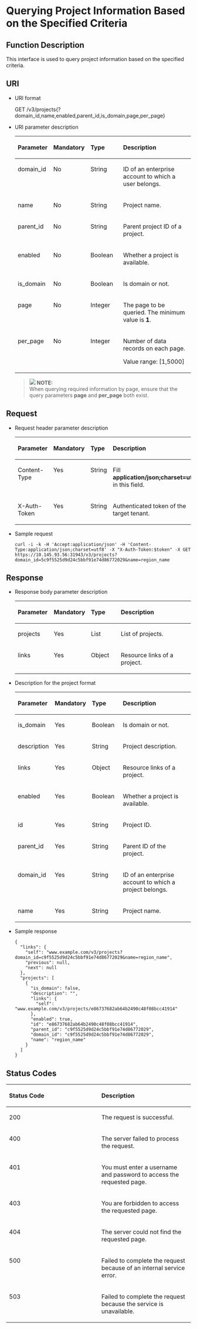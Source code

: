 # Querying Project Information Based on the Specified Criteria<a name="en-us_topic_0057845625"></a>

## Function Description<a name="s380dc90cda6c4acba39c06b7dd2ce1e9"></a>

This interface is used to query project information based on the specified criteria.

## URI<a name="sf615d5ea5cc44edf8d9960f0bc981e97"></a>

-   URI format

    GET /v3/projects\{?domain\_id,name,enabled,parent\_id,is\_domain,page,per\_page\}


-   URI parameter description

    <a name="en-us_topic_0026585113_table47336128"></a>
    <table><thead align="left"><tr id="en-us_topic_0026585113_row49554687"><th class="cellrowborder" valign="top" width="18.421842184218423%" id="mcps1.1.5.1.1"><p id="en-us_topic_0026585113_p54506685"><a name="en-us_topic_0026585113_p54506685"></a><a name="en-us_topic_0026585113_p54506685"></a><strong id="b62544519112125"><a name="b62544519112125"></a><a name="b62544519112125"></a>Parameter</strong></p>
    </th>
    <th class="cellrowborder" valign="top" width="18.79187918791879%" id="mcps1.1.5.1.2"><p id="en-us_topic_0026585113_p52965331"><a name="en-us_topic_0026585113_p52965331"></a><a name="en-us_topic_0026585113_p52965331"></a><strong id="a105e6ed8c3de4c5a9dde97ae5a71071e_1"><a name="a105e6ed8c3de4c5a9dde97ae5a71071e_1"></a><a name="a105e6ed8c3de4c5a9dde97ae5a71071e_1"></a>Mandatory</strong></p>
    </th>
    <th class="cellrowborder" valign="top" width="19.021902190219024%" id="mcps1.1.5.1.3"><p id="en-us_topic_0026585113_p62333418"><a name="en-us_topic_0026585113_p62333418"></a><a name="en-us_topic_0026585113_p62333418"></a><strong id="ac567ba5e1a47441987e0c88f4078942e_1"><a name="ac567ba5e1a47441987e0c88f4078942e_1"></a><a name="ac567ba5e1a47441987e0c88f4078942e_1"></a>Type</strong></p>
    </th>
    <th class="cellrowborder" valign="top" width="43.76437643764376%" id="mcps1.1.5.1.4"><p id="en-us_topic_0026585113_p15842089"><a name="en-us_topic_0026585113_p15842089"></a><a name="en-us_topic_0026585113_p15842089"></a><strong id="a474b3e785d7d4684a0c90106e51e3ba6"><a name="a474b3e785d7d4684a0c90106e51e3ba6"></a><a name="a474b3e785d7d4684a0c90106e51e3ba6"></a>Description</strong></p>
    </th>
    </tr>
    </thead>
    <tbody><tr id="en-us_topic_0026585113_row8140857"><td class="cellrowborder" valign="top" width="18.421842184218423%" headers="mcps1.1.5.1.1 "><p id="en-us_topic_0026585113_p55429698"><a name="en-us_topic_0026585113_p55429698"></a><a name="en-us_topic_0026585113_p55429698"></a>domain_id</p>
    </td>
    <td class="cellrowborder" valign="top" width="18.79187918791879%" headers="mcps1.1.5.1.2 "><p id="en-us_topic_0026585113_p60620523"><a name="en-us_topic_0026585113_p60620523"></a><a name="en-us_topic_0026585113_p60620523"></a>No</p>
    </td>
    <td class="cellrowborder" valign="top" width="19.021902190219024%" headers="mcps1.1.5.1.3 "><p id="en-us_topic_0026585113_p11315292"><a name="en-us_topic_0026585113_p11315292"></a><a name="en-us_topic_0026585113_p11315292"></a>String</p>
    </td>
    <td class="cellrowborder" valign="top" width="43.76437643764376%" headers="mcps1.1.5.1.4 "><p id="en-us_topic_0026585113_p44123454"><a name="en-us_topic_0026585113_p44123454"></a><a name="en-us_topic_0026585113_p44123454"></a>ID of an enterprise account to which a user belongs.</p>
    </td>
    </tr>
    <tr id="en-us_topic_0026585113_row61566768"><td class="cellrowborder" valign="top" width="18.421842184218423%" headers="mcps1.1.5.1.1 "><p id="en-us_topic_0026585113_p20852350"><a name="en-us_topic_0026585113_p20852350"></a><a name="en-us_topic_0026585113_p20852350"></a>name</p>
    </td>
    <td class="cellrowborder" valign="top" width="18.79187918791879%" headers="mcps1.1.5.1.2 "><p id="en-us_topic_0026585113_p11318800"><a name="en-us_topic_0026585113_p11318800"></a><a name="en-us_topic_0026585113_p11318800"></a>No</p>
    </td>
    <td class="cellrowborder" valign="top" width="19.021902190219024%" headers="mcps1.1.5.1.3 "><p id="en-us_topic_0026585113_p44407631"><a name="en-us_topic_0026585113_p44407631"></a><a name="en-us_topic_0026585113_p44407631"></a>String</p>
    </td>
    <td class="cellrowborder" valign="top" width="43.76437643764376%" headers="mcps1.1.5.1.4 "><p id="en-us_topic_0026585113_p40248354"><a name="en-us_topic_0026585113_p40248354"></a><a name="en-us_topic_0026585113_p40248354"></a>Project name.</p>
    </td>
    </tr>
    <tr id="row7299172943813"><td class="cellrowborder" valign="top" width="18.421842184218423%" headers="mcps1.1.5.1.1 "><p id="p14121195319395"><a name="p14121195319395"></a><a name="p14121195319395"></a>parent_id</p>
    </td>
    <td class="cellrowborder" valign="top" width="18.79187918791879%" headers="mcps1.1.5.1.2 "><p id="p71215530394"><a name="p71215530394"></a><a name="p71215530394"></a>No</p>
    </td>
    <td class="cellrowborder" valign="top" width="19.021902190219024%" headers="mcps1.1.5.1.3 "><p id="p4121185320399"><a name="p4121185320399"></a><a name="p4121185320399"></a>String</p>
    </td>
    <td class="cellrowborder" valign="top" width="43.76437643764376%" headers="mcps1.1.5.1.4 "><p id="p171211453143913"><a name="p171211453143913"></a><a name="p171211453143913"></a>Parent project ID of a project.</p>
    </td>
    </tr>
    <tr id="row111461543103820"><td class="cellrowborder" valign="top" width="18.421842184218423%" headers="mcps1.1.5.1.1 "><p id="p913943183913"><a name="p913943183913"></a><a name="p913943183913"></a>enabled</p>
    </td>
    <td class="cellrowborder" valign="top" width="18.79187918791879%" headers="mcps1.1.5.1.2 "><p id="p813983143913"><a name="p813983143913"></a><a name="p813983143913"></a>No</p>
    </td>
    <td class="cellrowborder" valign="top" width="19.021902190219024%" headers="mcps1.1.5.1.3 "><p id="p613918315398"><a name="p613918315398"></a><a name="p613918315398"></a>Boolean</p>
    </td>
    <td class="cellrowborder" valign="top" width="43.76437643764376%" headers="mcps1.1.5.1.4 "><p id="p181391532398"><a name="p181391532398"></a><a name="p181391532398"></a>Whether a project is available.</p>
    </td>
    </tr>
    <tr id="row793683814389"><td class="cellrowborder" valign="top" width="18.421842184218423%" headers="mcps1.1.5.1.1 "><p id="p1213920333917"><a name="p1213920333917"></a><a name="p1213920333917"></a>is_domain</p>
    </td>
    <td class="cellrowborder" valign="top" width="18.79187918791879%" headers="mcps1.1.5.1.2 "><p id="p1013914313919"><a name="p1013914313919"></a><a name="p1013914313919"></a>No</p>
    </td>
    <td class="cellrowborder" valign="top" width="19.021902190219024%" headers="mcps1.1.5.1.3 "><p id="p181391537399"><a name="p181391537399"></a><a name="p181391537399"></a>Boolean</p>
    </td>
    <td class="cellrowborder" valign="top" width="43.76437643764376%" headers="mcps1.1.5.1.4 "><p id="p12139183153915"><a name="p12139183153915"></a><a name="p12139183153915"></a>Is domain or not.</p>
    </td>
    </tr>
    <tr id="row3301961143855"><td class="cellrowborder" valign="top" width="18.421842184218423%" headers="mcps1.1.5.1.1 "><p id="p5159279014395"><a name="p5159279014395"></a><a name="p5159279014395"></a>page</p>
    </td>
    <td class="cellrowborder" valign="top" width="18.79187918791879%" headers="mcps1.1.5.1.2 "><p id="p1826646714395"><a name="p1826646714395"></a><a name="p1826646714395"></a>No</p>
    </td>
    <td class="cellrowborder" valign="top" width="19.021902190219024%" headers="mcps1.1.5.1.3 "><p id="p318887714395"><a name="p318887714395"></a><a name="p318887714395"></a>Integer</p>
    </td>
    <td class="cellrowborder" valign="top" width="43.76437643764376%" headers="mcps1.1.5.1.4 "><p id="p5697247514395"><a name="p5697247514395"></a><a name="p5697247514395"></a>The page to be queried. The minimum value is <strong id="b1810282377163149"><a name="b1810282377163149"></a><a name="b1810282377163149"></a>1</strong>.</p>
    </td>
    </tr>
    <tr id="row791068914390"><td class="cellrowborder" valign="top" width="18.421842184218423%" headers="mcps1.1.5.1.1 "><p id="p5965671114395"><a name="p5965671114395"></a><a name="p5965671114395"></a>per_page</p>
    </td>
    <td class="cellrowborder" valign="top" width="18.79187918791879%" headers="mcps1.1.5.1.2 "><p id="p35544014395"><a name="p35544014395"></a><a name="p35544014395"></a>No</p>
    </td>
    <td class="cellrowborder" valign="top" width="19.021902190219024%" headers="mcps1.1.5.1.3 "><p id="p2879064914395"><a name="p2879064914395"></a><a name="p2879064914395"></a>Integer</p>
    </td>
    <td class="cellrowborder" valign="top" width="43.76437643764376%" headers="mcps1.1.5.1.4 "><p id="p62859960163424"><a name="p62859960163424"></a><a name="p62859960163424"></a>Number of data records on each page.</p>
    <p id="p5034119414395"><a name="p5034119414395"></a><a name="p5034119414395"></a>Value range: [1,5000]</p>
    </td>
    </tr>
    </tbody>
    </table>

    >![](/images/icon-note.gif) **NOTE:**   
    >When querying required information by page, ensure that the query parameters  **page**  and  **per\_page**  both exist.  


## **Request**<a name="sf15b8a66213e4cbebbe19daa3db9f159"></a>

-   Request header parameter description

    <a name="en-us_topic_0026585113_table19967814"></a>
    <table><thead align="left"><tr id="en-us_topic_0026585113_row62835574"><th class="cellrowborder" valign="top" width="18.23%" id="mcps1.1.5.1.1"><p id="en-us_topic_0026585113_p56516768"><a name="en-us_topic_0026585113_p56516768"></a><a name="en-us_topic_0026585113_p56516768"></a><strong id="a3d36e4824b214268bc27dd6cf0b3fdee"><a name="a3d36e4824b214268bc27dd6cf0b3fdee"></a><a name="a3d36e4824b214268bc27dd6cf0b3fdee"></a>Parameter</strong></p>
    </th>
    <th class="cellrowborder" valign="top" width="19.05%" id="mcps1.1.5.1.2"><p id="en-us_topic_0026585113_p14455523"><a name="en-us_topic_0026585113_p14455523"></a><a name="en-us_topic_0026585113_p14455523"></a><strong id="a105e6ed8c3de4c5a9dde97ae5a71071e_3"><a name="a105e6ed8c3de4c5a9dde97ae5a71071e_3"></a><a name="a105e6ed8c3de4c5a9dde97ae5a71071e_3"></a>Mandatory</strong></p>
    </th>
    <th class="cellrowborder" valign="top" width="19.15%" id="mcps1.1.5.1.3"><p id="en-us_topic_0026585113_p30046694"><a name="en-us_topic_0026585113_p30046694"></a><a name="en-us_topic_0026585113_p30046694"></a><strong id="ac567ba5e1a47441987e0c88f4078942e_3"><a name="ac567ba5e1a47441987e0c88f4078942e_3"></a><a name="ac567ba5e1a47441987e0c88f4078942e_3"></a>Type</strong></p>
    </th>
    <th class="cellrowborder" valign="top" width="43.57%" id="mcps1.1.5.1.4"><p id="en-us_topic_0026585113_p17863121"><a name="en-us_topic_0026585113_p17863121"></a><a name="en-us_topic_0026585113_p17863121"></a><strong id="a78685c0019b64bedbbf38bdc95fd875d"><a name="a78685c0019b64bedbbf38bdc95fd875d"></a><a name="a78685c0019b64bedbbf38bdc95fd875d"></a>Description</strong></p>
    </th>
    </tr>
    </thead>
    <tbody><tr id="rd830396628d84ea2a78249340dc8e6e5"><td class="cellrowborder" valign="top" width="18.23%" headers="mcps1.1.5.1.1 "><p id="ae69f4e1f183d4e6a82a447c6c51dd3bb"><a name="ae69f4e1f183d4e6a82a447c6c51dd3bb"></a><a name="ae69f4e1f183d4e6a82a447c6c51dd3bb"></a>Content-Type</p>
    </td>
    <td class="cellrowborder" valign="top" width="19.05%" headers="mcps1.1.5.1.2 "><p id="a46e7614fe7524390be4c0cfe6e146512"><a name="a46e7614fe7524390be4c0cfe6e146512"></a><a name="a46e7614fe7524390be4c0cfe6e146512"></a>Yes</p>
    </td>
    <td class="cellrowborder" valign="top" width="19.15%" headers="mcps1.1.5.1.3 "><p id="a9172a1617e4c423ca144149fbf806f52"><a name="a9172a1617e4c423ca144149fbf806f52"></a><a name="a9172a1617e4c423ca144149fbf806f52"></a>String</p>
    </td>
    <td class="cellrowborder" valign="top" width="43.57%" headers="mcps1.1.5.1.4 "><p id="a8a69e5f2739b4fcc996e01ae20ecbaf3"><a name="a8a69e5f2739b4fcc996e01ae20ecbaf3"></a><a name="a8a69e5f2739b4fcc996e01ae20ecbaf3"></a>Fill <strong id="b842352706161331"><a name="b842352706161331"></a><a name="b842352706161331"></a>application/json;charset=utf8</strong> in this field.</p>
    </td>
    </tr>
    <tr id="en-us_topic_0026585113_row37626701"><td class="cellrowborder" valign="top" width="18.23%" headers="mcps1.1.5.1.1 "><p id="en-us_topic_0026585113_p27863937"><a name="en-us_topic_0026585113_p27863937"></a><a name="en-us_topic_0026585113_p27863937"></a>X-Auth-Token</p>
    </td>
    <td class="cellrowborder" valign="top" width="19.05%" headers="mcps1.1.5.1.2 "><p id="en-us_topic_0026585113_p42386454"><a name="en-us_topic_0026585113_p42386454"></a><a name="en-us_topic_0026585113_p42386454"></a>Yes</p>
    </td>
    <td class="cellrowborder" valign="top" width="19.15%" headers="mcps1.1.5.1.3 "><p id="en-us_topic_0026585113_p10750772"><a name="en-us_topic_0026585113_p10750772"></a><a name="en-us_topic_0026585113_p10750772"></a>String</p>
    </td>
    <td class="cellrowborder" valign="top" width="43.57%" headers="mcps1.1.5.1.4 "><p id="p52774644194451"><a name="p52774644194451"></a><a name="p52774644194451"></a>Authenticated token of the target tenant.</p>
    </td>
    </tr>
    </tbody>
    </table>

-   Sample request

    ```
    curl -i -k -H 'Accept:application/json' -H 'Content-Type:application/json;charset=utf8' -X "X-Auth-Token:$token" -X GET https://10.145.93.56:31943/v3/projects?domain_id=5c9f5525d9d24c5bbf91e74d86772029&name=region_name
    ```


## **Response**<a name="s50fc4d2354714f279e24d075fbc04a26"></a>

-   Response body parameter description

    <a name="t1266dd240c3649048c9f42af34a0686b"></a>
    <table><thead align="left"><tr id="rd8ac2cd80e4b47d684b61df4f3c570cf"><th class="cellrowborder" valign="top" width="20.49%" id="mcps1.1.5.1.1"><p id="ad167d1bf89ca443eac693ea562da12a3"><a name="ad167d1bf89ca443eac693ea562da12a3"></a><a name="ad167d1bf89ca443eac693ea562da12a3"></a><strong id="a91cc16ec42d849d3ada0fe573ea173e1"><a name="a91cc16ec42d849d3ada0fe573ea173e1"></a><a name="a91cc16ec42d849d3ada0fe573ea173e1"></a>Parameter</strong></p>
    </th>
    <th class="cellrowborder" valign="top" width="18.48%" id="mcps1.1.5.1.2"><p id="aad08ea1f8c8e4a42a1a81112a74cb237"><a name="aad08ea1f8c8e4a42a1a81112a74cb237"></a><a name="aad08ea1f8c8e4a42a1a81112a74cb237"></a><strong id="a105e6ed8c3de4c5a9dde97ae5a71071e_5"><a name="a105e6ed8c3de4c5a9dde97ae5a71071e_5"></a><a name="a105e6ed8c3de4c5a9dde97ae5a71071e_5"></a>Mandatory</strong></p>
    </th>
    <th class="cellrowborder" valign="top" width="17.36%" id="mcps1.1.5.1.3"><p id="a9b5fafff0348408893dcc06fbe0b1186"><a name="a9b5fafff0348408893dcc06fbe0b1186"></a><a name="a9b5fafff0348408893dcc06fbe0b1186"></a><strong id="ac567ba5e1a47441987e0c88f4078942e_5"><a name="ac567ba5e1a47441987e0c88f4078942e_5"></a><a name="ac567ba5e1a47441987e0c88f4078942e_5"></a>Type</strong></p>
    </th>
    <th class="cellrowborder" valign="top" width="43.669999999999995%" id="mcps1.1.5.1.4"><p id="ad002a0bf107a468884a5777e55f837f6"><a name="ad002a0bf107a468884a5777e55f837f6"></a><a name="ad002a0bf107a468884a5777e55f837f6"></a><strong id="ab7086946bd9240b5a77037d99ded7220"><a name="ab7086946bd9240b5a77037d99ded7220"></a><a name="ab7086946bd9240b5a77037d99ded7220"></a>Description</strong></p>
    </th>
    </tr>
    </thead>
    <tbody><tr id="ref3b81e8e64e418c961ca1bce6f25280"><td class="cellrowborder" valign="top" width="20.49%" headers="mcps1.1.5.1.1 "><p id="abb2b4d81b907497da50ad4f12760f7dc"><a name="abb2b4d81b907497da50ad4f12760f7dc"></a><a name="abb2b4d81b907497da50ad4f12760f7dc"></a>projects</p>
    </td>
    <td class="cellrowborder" valign="top" width="18.48%" headers="mcps1.1.5.1.2 "><p id="a7e49a4eaca054e36ba774b0cdc492081"><a name="a7e49a4eaca054e36ba774b0cdc492081"></a><a name="a7e49a4eaca054e36ba774b0cdc492081"></a>Yes</p>
    </td>
    <td class="cellrowborder" valign="top" width="17.36%" headers="mcps1.1.5.1.3 "><p id="af41e29e0e266400c900609efde3aaf39"><a name="af41e29e0e266400c900609efde3aaf39"></a><a name="af41e29e0e266400c900609efde3aaf39"></a>List</p>
    </td>
    <td class="cellrowborder" valign="top" width="43.669999999999995%" headers="mcps1.1.5.1.4 "><p id="a8ded0409c6d948dc82f7f779a4cfa5b8"><a name="a8ded0409c6d948dc82f7f779a4cfa5b8"></a><a name="a8ded0409c6d948dc82f7f779a4cfa5b8"></a>List of projects.</p>
    </td>
    </tr>
    <tr id="row17979111841518"><td class="cellrowborder" valign="top" width="20.49%" headers="mcps1.1.5.1.1 "><p id="p34207706172552"><a name="p34207706172552"></a><a name="p34207706172552"></a>links</p>
    </td>
    <td class="cellrowborder" valign="top" width="18.48%" headers="mcps1.1.5.1.2 "><p id="p19360826172552"><a name="p19360826172552"></a><a name="p19360826172552"></a>Yes</p>
    </td>
    <td class="cellrowborder" valign="top" width="17.36%" headers="mcps1.1.5.1.3 "><p id="p24723091172552"><a name="p24723091172552"></a><a name="p24723091172552"></a>Object</p>
    </td>
    <td class="cellrowborder" valign="top" width="43.669999999999995%" headers="mcps1.1.5.1.4 "><p id="p56413324172552"><a name="p56413324172552"></a><a name="p56413324172552"></a>Resource links of a project.</p>
    </td>
    </tr>
    </tbody>
    </table>

-   Description for the project format

    <a name="t3ef10d134105438f922a72ac36adbe13"></a>
    <table><thead align="left"><tr id="ra836795da3204436ad115c6d63f33cb3"><th class="cellrowborder" valign="top" width="20.61%" id="mcps1.1.5.1.1"><p id="a915f4fa2492a4fa3b5fc5b52cb975ed3"><a name="a915f4fa2492a4fa3b5fc5b52cb975ed3"></a><a name="a915f4fa2492a4fa3b5fc5b52cb975ed3"></a><strong id="a47d7f5d64c8b432b9b0986aae135c770"><a name="a47d7f5d64c8b432b9b0986aae135c770"></a><a name="a47d7f5d64c8b432b9b0986aae135c770"></a>Parameter</strong></p>
    </th>
    <th class="cellrowborder" valign="top" width="18.23%" id="mcps1.1.5.1.2"><p id="aeb29128c8bc6489593aaf12297635c52"><a name="aeb29128c8bc6489593aaf12297635c52"></a><a name="aeb29128c8bc6489593aaf12297635c52"></a><strong id="a105e6ed8c3de4c5a9dde97ae5a71071e_7"><a name="a105e6ed8c3de4c5a9dde97ae5a71071e_7"></a><a name="a105e6ed8c3de4c5a9dde97ae5a71071e_7"></a>Mandatory</strong></p>
    </th>
    <th class="cellrowborder" valign="top" width="17.86%" id="mcps1.1.5.1.3"><p id="a367df15999ce47aa8fa2550bb2d3df9a"><a name="a367df15999ce47aa8fa2550bb2d3df9a"></a><a name="a367df15999ce47aa8fa2550bb2d3df9a"></a><strong id="ac567ba5e1a47441987e0c88f4078942e_7"><a name="ac567ba5e1a47441987e0c88f4078942e_7"></a><a name="ac567ba5e1a47441987e0c88f4078942e_7"></a>Type</strong></p>
    </th>
    <th class="cellrowborder" valign="top" width="43.3%" id="mcps1.1.5.1.4"><p id="a16a6b7e4145e4fbabf25e75163ec3f95"><a name="a16a6b7e4145e4fbabf25e75163ec3f95"></a><a name="a16a6b7e4145e4fbabf25e75163ec3f95"></a><strong id="ae8f3de030d304e9ca0154a467f37982a"><a name="ae8f3de030d304e9ca0154a467f37982a"></a><a name="ae8f3de030d304e9ca0154a467f37982a"></a>Description</strong></p>
    </th>
    </tr>
    </thead>
    <tbody><tr id="row1630172942012"><td class="cellrowborder" valign="top" width="20.61%" headers="mcps1.1.5.1.1 "><p id="p6161946154521"><a name="p6161946154521"></a><a name="p6161946154521"></a>is_domain</p>
    </td>
    <td class="cellrowborder" valign="top" width="18.23%" headers="mcps1.1.5.1.2 "><p id="p21721285154521"><a name="p21721285154521"></a><a name="p21721285154521"></a>Yes</p>
    </td>
    <td class="cellrowborder" valign="top" width="17.86%" headers="mcps1.1.5.1.3 "><p id="p41042049154521"><a name="p41042049154521"></a><a name="p41042049154521"></a>Boolean</p>
    </td>
    <td class="cellrowborder" valign="top" width="43.3%" headers="mcps1.1.5.1.4 "><p id="p305652154521"><a name="p305652154521"></a><a name="p305652154521"></a>Is domain or not.</p>
    </td>
    </tr>
    <tr id="r6aa1186cf8554a019ac2b2130cf5b8d2"><td class="cellrowborder" valign="top" width="20.61%" headers="mcps1.1.5.1.1 "><p id="a1441367937eb4233b8cda7012259c030"><a name="a1441367937eb4233b8cda7012259c030"></a><a name="a1441367937eb4233b8cda7012259c030"></a>description</p>
    </td>
    <td class="cellrowborder" valign="top" width="18.23%" headers="mcps1.1.5.1.2 "><p id="a69f17d6e57f544fb90861e9a8297a485"><a name="a69f17d6e57f544fb90861e9a8297a485"></a><a name="a69f17d6e57f544fb90861e9a8297a485"></a>Yes</p>
    </td>
    <td class="cellrowborder" valign="top" width="17.86%" headers="mcps1.1.5.1.3 "><p id="a1a749c575c9b40049712221af5070e71"><a name="a1a749c575c9b40049712221af5070e71"></a><a name="a1a749c575c9b40049712221af5070e71"></a>String</p>
    </td>
    <td class="cellrowborder" valign="top" width="43.3%" headers="mcps1.1.5.1.4 "><p id="ace0495cc79a34a2690c98b2dc69b4768"><a name="ace0495cc79a34a2690c98b2dc69b4768"></a><a name="ace0495cc79a34a2690c98b2dc69b4768"></a>Project description.</p>
    </td>
    </tr>
    <tr id="row13801134313207"><td class="cellrowborder" valign="top" width="20.61%" headers="mcps1.1.5.1.1 "><p id="p1080120431207"><a name="p1080120431207"></a><a name="p1080120431207"></a>links</p>
    </td>
    <td class="cellrowborder" valign="top" width="18.23%" headers="mcps1.1.5.1.2 "><p id="p2705079812952"><a name="p2705079812952"></a><a name="p2705079812952"></a>Yes</p>
    </td>
    <td class="cellrowborder" valign="top" width="17.86%" headers="mcps1.1.5.1.3 "><p id="p4363103412952"><a name="p4363103412952"></a><a name="p4363103412952"></a>Object</p>
    </td>
    <td class="cellrowborder" valign="top" width="43.3%" headers="mcps1.1.5.1.4 "><p id="p4445286212952"><a name="p4445286212952"></a><a name="p4445286212952"></a>Resource links of a project.</p>
    </td>
    </tr>
    <tr id="rb2ba995189ec478eb5d1181d3bb7be1c"><td class="cellrowborder" valign="top" width="20.61%" headers="mcps1.1.5.1.1 "><p id="aa1005da54f2c4746ae99676d14ab012d"><a name="aa1005da54f2c4746ae99676d14ab012d"></a><a name="aa1005da54f2c4746ae99676d14ab012d"></a>enabled</p>
    </td>
    <td class="cellrowborder" valign="top" width="18.23%" headers="mcps1.1.5.1.2 "><p id="a6d0540b177e34775b18c670cf5cd46bc"><a name="a6d0540b177e34775b18c670cf5cd46bc"></a><a name="a6d0540b177e34775b18c670cf5cd46bc"></a>Yes</p>
    </td>
    <td class="cellrowborder" valign="top" width="17.86%" headers="mcps1.1.5.1.3 "><p id="a65f6a6fc5a364d868072c58eeab90325"><a name="a65f6a6fc5a364d868072c58eeab90325"></a><a name="a65f6a6fc5a364d868072c58eeab90325"></a>Boolean</p>
    </td>
    <td class="cellrowborder" valign="top" width="43.3%" headers="mcps1.1.5.1.4 "><p id="ababe5d21d4764e209d225a4cea9b9fa2"><a name="ababe5d21d4764e209d225a4cea9b9fa2"></a><a name="ababe5d21d4764e209d225a4cea9b9fa2"></a>Whether a project is available.</p>
    </td>
    </tr>
    <tr id="r41522dc2bd8d475b8d2a16af17d5213b"><td class="cellrowborder" valign="top" width="20.61%" headers="mcps1.1.5.1.1 "><p id="a2501c5b12ff94e338c0930e6c321af90"><a name="a2501c5b12ff94e338c0930e6c321af90"></a><a name="a2501c5b12ff94e338c0930e6c321af90"></a>id</p>
    </td>
    <td class="cellrowborder" valign="top" width="18.23%" headers="mcps1.1.5.1.2 "><p id="af10224f581d946cb91a49683adf34271"><a name="af10224f581d946cb91a49683adf34271"></a><a name="af10224f581d946cb91a49683adf34271"></a>Yes</p>
    </td>
    <td class="cellrowborder" valign="top" width="17.86%" headers="mcps1.1.5.1.3 "><p id="a0316e95fb756489a82f70ae562c523b4"><a name="a0316e95fb756489a82f70ae562c523b4"></a><a name="a0316e95fb756489a82f70ae562c523b4"></a>String</p>
    </td>
    <td class="cellrowborder" valign="top" width="43.3%" headers="mcps1.1.5.1.4 "><p id="af5ce8c5c520f468895f28d74f6eb4540"><a name="af5ce8c5c520f468895f28d74f6eb4540"></a><a name="af5ce8c5c520f468895f28d74f6eb4540"></a>Project ID.</p>
    </td>
    </tr>
    <tr id="row2537965212"><td class="cellrowborder" valign="top" width="20.61%" headers="mcps1.1.5.1.1 "><p id="p49220723154521"><a name="p49220723154521"></a><a name="p49220723154521"></a>parent_id</p>
    </td>
    <td class="cellrowborder" valign="top" width="18.23%" headers="mcps1.1.5.1.2 "><p id="p64815690154521"><a name="p64815690154521"></a><a name="p64815690154521"></a>Yes</p>
    </td>
    <td class="cellrowborder" valign="top" width="17.86%" headers="mcps1.1.5.1.3 "><p id="p65672473154521"><a name="p65672473154521"></a><a name="p65672473154521"></a>String</p>
    </td>
    <td class="cellrowborder" valign="top" width="43.3%" headers="mcps1.1.5.1.4 "><p id="p30787847154521"><a name="p30787847154521"></a><a name="p30787847154521"></a>Parent ID of the project.</p>
    </td>
    </tr>
    <tr id="r1208cbb1496440d89eb758b2cd80d578"><td class="cellrowborder" valign="top" width="20.61%" headers="mcps1.1.5.1.1 "><p id="a4504807eb899465fb0ce3ac82d7013dc"><a name="a4504807eb899465fb0ce3ac82d7013dc"></a><a name="a4504807eb899465fb0ce3ac82d7013dc"></a>domain_id</p>
    </td>
    <td class="cellrowborder" valign="top" width="18.23%" headers="mcps1.1.5.1.2 "><p id="en-us_topic_0026585113_p386591205643"><a name="en-us_topic_0026585113_p386591205643"></a><a name="en-us_topic_0026585113_p386591205643"></a>Yes</p>
    </td>
    <td class="cellrowborder" valign="top" width="17.86%" headers="mcps1.1.5.1.3 "><p id="a293aacc9b5354786a8b30a063a186b02"><a name="a293aacc9b5354786a8b30a063a186b02"></a><a name="a293aacc9b5354786a8b30a063a186b02"></a>String</p>
    </td>
    <td class="cellrowborder" valign="top" width="43.3%" headers="mcps1.1.5.1.4 "><p id="aa1138dcdd40340039e621e7abf0332e1"><a name="aa1138dcdd40340039e621e7abf0332e1"></a><a name="aa1138dcdd40340039e621e7abf0332e1"></a>ID of an enterprise account to which a project belongs.</p>
    </td>
    </tr>
    <tr id="rbe8775b4e77a4b08be093de05e7bcbf3"><td class="cellrowborder" valign="top" width="20.61%" headers="mcps1.1.5.1.1 "><p id="acc4c499e1b2f4bdd98e5c7acd4e8861b"><a name="acc4c499e1b2f4bdd98e5c7acd4e8861b"></a><a name="acc4c499e1b2f4bdd98e5c7acd4e8861b"></a>name</p>
    </td>
    <td class="cellrowborder" valign="top" width="18.23%" headers="mcps1.1.5.1.2 "><p id="a4bf5dfe715d342e0a883343cbcf8181a"><a name="a4bf5dfe715d342e0a883343cbcf8181a"></a><a name="a4bf5dfe715d342e0a883343cbcf8181a"></a>Yes</p>
    </td>
    <td class="cellrowborder" valign="top" width="17.86%" headers="mcps1.1.5.1.3 "><p id="a8c424bac7d93444dbc647a1d5c5c21e4"><a name="a8c424bac7d93444dbc647a1d5c5c21e4"></a><a name="a8c424bac7d93444dbc647a1d5c5c21e4"></a>String</p>
    </td>
    <td class="cellrowborder" valign="top" width="43.3%" headers="mcps1.1.5.1.4 "><p id="afc48731c8a2e4c66a56ac245f7a1e34e"><a name="afc48731c8a2e4c66a56ac245f7a1e34e"></a><a name="afc48731c8a2e4c66a56ac245f7a1e34e"></a>Project name.</p>
    </td>
    </tr>
    </tbody>
    </table>


-   Sample response

    ```
    {
      "links": {
        "self": "www.example.com/v3/projects?domain_id=c9f5525d9d24c5bbf91e74d86772029&name=region_name",
        "previous": null,
        "next": null
      },
      "projects": [
        {
          "is_domain": false,
          "description": "",
          "links": {
            "self": "www.example.com/v3/projects/e86737682ab64b2490c48f08bcc41914"
          },
          "enabled": true,
          "id": "e86737682ab64b2490c48f08bcc41914",
          "parent_id": "c9f5525d9d24c5bbf91e74d86772029",
          "domain_id": "c9f5525d9d24c5bbf91e74d86772029",
          "name": "region_name"
        }
      ]
    }
    ```


## **Status Codes**<a name="s791625f7e91045a99dacb83eeaeab0ca"></a>

<a name="en-us_topic_0026585113_table8268111"></a>
<table><thead align="left"><tr id="en-us_topic_0026585113_row6757235"><th class="cellrowborder" valign="top" width="50%" id="mcps1.1.3.1.1"><p id="en-us_topic_0026585113_p10465156"><a name="en-us_topic_0026585113_p10465156"></a><a name="en-us_topic_0026585113_p10465156"></a><strong id="abf4071d983774024a2b3c35bebf32cfb"><a name="abf4071d983774024a2b3c35bebf32cfb"></a><a name="abf4071d983774024a2b3c35bebf32cfb"></a>Status Code</strong></p>
</th>
<th class="cellrowborder" valign="top" width="50%" id="mcps1.1.3.1.2"><p id="en-us_topic_0026585113_p42371273"><a name="en-us_topic_0026585113_p42371273"></a><a name="en-us_topic_0026585113_p42371273"></a><strong id="a131041de71c64cb4b154f48c1db4e31d"><a name="a131041de71c64cb4b154f48c1db4e31d"></a><a name="a131041de71c64cb4b154f48c1db4e31d"></a>Description</strong></p>
</th>
</tr>
</thead>
<tbody><tr id="reb721646e2bd423dba003e9081c1d4da"><td class="cellrowborder" valign="top" width="50%" headers="mcps1.1.3.1.1 "><p id="a2e8a8ee7a72c45d38d3b5b39c17806b6"><a name="a2e8a8ee7a72c45d38d3b5b39c17806b6"></a><a name="a2e8a8ee7a72c45d38d3b5b39c17806b6"></a>200</p>
</td>
<td class="cellrowborder" valign="top" width="50%" headers="mcps1.1.3.1.2 "><p id="a5554a6af41f04ac0bfe75e541afdb6f7"><a name="a5554a6af41f04ac0bfe75e541afdb6f7"></a><a name="a5554a6af41f04ac0bfe75e541afdb6f7"></a>The request is successful.</p>
</td>
</tr>
<tr id="r94c2894d0685406eb347de138998e50d"><td class="cellrowborder" valign="top" width="50%" headers="mcps1.1.3.1.1 "><p id="a7039248d16864cfdb145042196dd0a4d"><a name="a7039248d16864cfdb145042196dd0a4d"></a><a name="a7039248d16864cfdb145042196dd0a4d"></a>400</p>
</td>
<td class="cellrowborder" valign="top" width="50%" headers="mcps1.1.3.1.2 "><p id="a228f52291c964a8cb61e9f4cfa8835b2"><a name="a228f52291c964a8cb61e9f4cfa8835b2"></a><a name="a228f52291c964a8cb61e9f4cfa8835b2"></a>The server failed to process the request.</p>
</td>
</tr>
<tr id="r82fdd253c453410ea60c395495e4fa6d"><td class="cellrowborder" valign="top" width="50%" headers="mcps1.1.3.1.1 "><p id="a087911f0192d4b1683fb93e6ed500ef6"><a name="a087911f0192d4b1683fb93e6ed500ef6"></a><a name="a087911f0192d4b1683fb93e6ed500ef6"></a>401</p>
</td>
<td class="cellrowborder" valign="top" width="50%" headers="mcps1.1.3.1.2 "><p id="a5d0da0ddd2de45ca9631c290a74f45cd"><a name="a5d0da0ddd2de45ca9631c290a74f45cd"></a><a name="a5d0da0ddd2de45ca9631c290a74f45cd"></a>You must enter a username and password to access the requested page.</p>
</td>
</tr>
<tr id="re70fedbf4a8648a181e8a88d0b6f7b34"><td class="cellrowborder" valign="top" width="50%" headers="mcps1.1.3.1.1 "><p id="ad629b774064a4284ad2377c059ed5631"><a name="ad629b774064a4284ad2377c059ed5631"></a><a name="ad629b774064a4284ad2377c059ed5631"></a>403</p>
</td>
<td class="cellrowborder" valign="top" width="50%" headers="mcps1.1.3.1.2 "><p id="aa87e9b92d9d743ad80f53fb31fca0748"><a name="aa87e9b92d9d743ad80f53fb31fca0748"></a><a name="aa87e9b92d9d743ad80f53fb31fca0748"></a>You are forbidden to access the requested page.</p>
</td>
</tr>
<tr id="r68339f474aee485fb565034249fd9965"><td class="cellrowborder" valign="top" width="50%" headers="mcps1.1.3.1.1 "><p id="acf8367d1dbd7416c97e8111d6d73da12"><a name="acf8367d1dbd7416c97e8111d6d73da12"></a><a name="acf8367d1dbd7416c97e8111d6d73da12"></a>404</p>
</td>
<td class="cellrowborder" valign="top" width="50%" headers="mcps1.1.3.1.2 "><p id="a02f598d0b2ac43cf823fd56654688995"><a name="a02f598d0b2ac43cf823fd56654688995"></a><a name="a02f598d0b2ac43cf823fd56654688995"></a>The server could not find the requested page.</p>
</td>
</tr>
<tr id="rb43cf0f7e13e4339bdc3c2b940fa979e"><td class="cellrowborder" valign="top" width="50%" headers="mcps1.1.3.1.1 "><p id="a887894ab473844529e048190c04a42c1"><a name="a887894ab473844529e048190c04a42c1"></a><a name="a887894ab473844529e048190c04a42c1"></a>500</p>
</td>
<td class="cellrowborder" valign="top" width="50%" headers="mcps1.1.3.1.2 "><p id="a6524f6b7ad6b432a9b23621e0e3b0149"><a name="a6524f6b7ad6b432a9b23621e0e3b0149"></a><a name="a6524f6b7ad6b432a9b23621e0e3b0149"></a>Failed to complete the request because of an internal service error.</p>
</td>
</tr>
<tr id="r322cf83b8af244cd8799c052cd4eee43"><td class="cellrowborder" valign="top" width="50%" headers="mcps1.1.3.1.1 "><p id="a46a4bb51a0d7448097fc34697403f919"><a name="a46a4bb51a0d7448097fc34697403f919"></a><a name="a46a4bb51a0d7448097fc34697403f919"></a>503</p>
</td>
<td class="cellrowborder" valign="top" width="50%" headers="mcps1.1.3.1.2 "><p id="a9e597e4f5b40449aa94be1f6935a031d"><a name="a9e597e4f5b40449aa94be1f6935a031d"></a><a name="a9e597e4f5b40449aa94be1f6935a031d"></a>Failed to complete the request because the service is unavailable.</p>
</td>
</tr>
</tbody>
</table>

